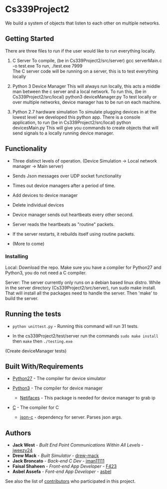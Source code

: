 # Cs339Project2

We build a system of objects that listen to each other on multiple networks.

## Getting Started

There are three files to run if the user would like to run everything locally.

1) C Server
    To compile, (be in Cs339Project2/src/server) gcc serverMain.c -o test.exe
    To run, ./test.exe 7999     
    The C server code will be running on a server, this is to test everything locally

2) Python 3 Device Manager
    This will always run locally, this acts a middle man between the c server and a local network.
    To run this, (be in Cs339Project2/src/local) python3 deviceManager.py
    To test locally or over multiple networks, device manager has to be run on each machine.

3) Python 2.7 hardware simulation
    To simulate plugging devices in at the lowest level we developed this python app.
    There is a console application, to run (be in Cs339Project2/src/local) python devicesMain.py
    This will give you commands to create objects that will send signals to a locally running device manager.


## Functionality

  * Three distinct levels of operation. (Device Simulation -> Local network manager -> Main server)

  * Sends Json messages over UDP socket functionality

  * Times out device managers after a period of time.

  * Add devices to device manager

  * Delete individual devices

  * Device manager sends out heartbeats every other second.

  * Server reads the heartbeats as "routine" packets.

  * If the server restarts, it rebuilds itself using routine packets.

  * (More to come)


### Installing


Local:
Download the repo. Make sure you have a compiler for Python27 and Python3, you do not need a C compiler.

Server:
The server currently only runs on a debian based linux distro. While in the server directory (Cs339Project2/src/server), run sudo make install. That will install all the packages need to handle the server. Then 'make' to build the server.

## Running the tests

* `python unittest.py` - Running this command will run 31 tests.

* In the cs339Project2/test/server run the commands `sudo make install` then `make` then `./testing.exe`

(Create deviceManager tests)


## Built With/Requirements

* [Python27](https://www.python.org/download/releases/2.7/) - The compiler for device simulator

* [Python3](https://www.python.org/downloads/release/python-372/) - The compiler for device manager

    * [Netifaces](https://pypi.org/project/netifaces/) - This package is needed for device manager to grab ip

* [C](http://gcc.gnu.org/install/) - The compiler for C

    * [json-c](https://github.com/json-c/json-c) - dependency for server. Parses json args.


## Authors

* **Jack West** - *Built End Point Communications Within All Levels* - [jweezy24](https://github.com/jweezy24)
* **Drew Mack** - *Built Simulator* - [drew-mack](https://github.com/drew-mack)
* **Jack Broncato** - *Back-end C Dev* - [jman11111](https://github.com/jman11111)
* **Faisal Shaheen** - *Front-end App Developer* - [F423](https://github.com/F423)
* **Asbel Assefa** - *Font-end App Developer* - [asbel](https://github.com/asbel)

See also the list of [contributors](https://github.com/your/project/contributors) who participated in this project.
